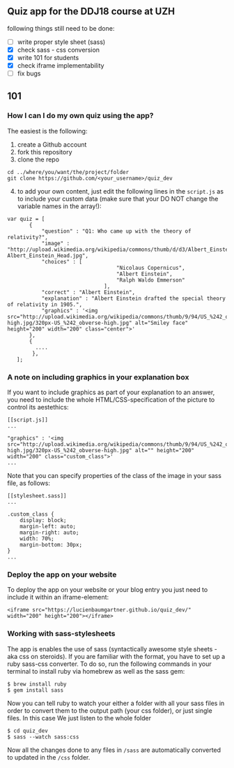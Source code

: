 ## Quiz app for the DDJ18 course at UZH

following things still need to be done:

- [ ] write proper style sheet (sass)
- [x] check sass - css conversion
- [x] write 101 for students
- [x] check iframe implementability
- [ ] fix bugs

## 101

### How I can I do my own quiz using the app?

The easiest is the following:

1. create a Github account
2. fork this repository
3. clone the repo

```
cd ../where/you/want/the/project/folder
git clone https://github.com/<your_username>/quiz_dev
```

4. to add your own content, just edit the following lines in the `script.js` as to include your custom data (make sure that your DO NOT change the variable names in the array!):

```
var quiz = [
       {
           "question" : "Q1: Who came up with the theory of relativity?",
           "image" : "http://upload.wikimedia.org/wikipedia/commons/thumb/d/d3/Albert_Einstein_Head.jpg/220px-Albert_Einstein_Head.jpg",
           "choices" : [
                                   "Nicolaus Copernicus",
                                   "Albert Einstein",
                                   "Ralph Waldo Emmerson"
                               ],
           "correct" : "Albert Einstein",
           "explanation" : "Albert Einstein drafted the special theory of relativity in 1905.",
           "graphics" : '<img src="http://upload.wikimedia.org/wikipedia/commons/thumb/9/94/US_%242_obverse-high.jpg/320px-US_%242_obverse-high.jpg" alt="Smiley face" height="200" width="200" class="center">'
       },
       {
         ....
        },
   ];
```

### A note on including graphics in your explanation box

If you want to include graphics as part of your explanation to an answer, you need to include the whole HTML/CSS-specification of the picture to control its aestethics:

```
[[script.js]]
...

"graphics" : '<img src="http://upload.wikimedia.org/wikipedia/commons/thumb/9/94/US_%242_obverse-high.jpg/320px-US_%242_obverse-high.jpg" alt="" height="200" width="200" class="custom_class">'
...
```

Note that you can specify properties of the class of the image in your sass file, as follows:

```
[[stylesheet.sass]]
...

.custom_class {
    display: block;
    margin-left: auto;
    margin-right: auto;
    width: 70%;
    margin-bottom: 30px;
}
...
```


### Deploy the app on your website

To deploy the app on your website or your blog entry you just need to include it within an iframe-element:

```
<iframe src="https://lucienbaumgartner.github.io/quiz_dev/" width="200" height="200"></iframe>
```

### Working with sass-stylesheets

The app is enables the use of sass (syntactically awesome style sheets - aka css on steroids). If you are familiar with the format, you have to set up a ruby sass-css converter. To do so, run the following commands in your terminal to install ruby via homebrew as well as the sass gem:

```
$ brew install ruby
$ gem install sass
```

Now you can tell ruby to watch your either a folder with all your sass files in order to convert them to the output path (your css folder), or just single files. In this case We just listen to the whole folder

```
$ cd quiz_dev
$ sass --watch sass:css
```

Now all the changes done to any files in `/sass` are automatically converted to updated in the `/css` folder.
